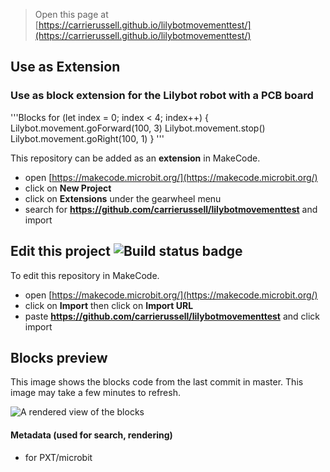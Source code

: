 
> Open this page at [https://carrierussell.github.io/lilybotmovementtest/](https://carrierussell.github.io/lilybotmovementtest/)

## Use as Extension

### Use as block extension for the Lilybot robot with a PCB board

'''Blocks
for (let index = 0; index < 4; index++) {
    Lilybot.movement.goForward(100, 3)
    Lilybot.movement.stop()
    Lilybot.movement.goRight(100, 1)
}
'''

This repository can be added as an **extension** in MakeCode.

* open [https://makecode.microbit.org/](https://makecode.microbit.org/)
* click on **New Project**
* click on **Extensions** under the gearwheel menu
* search for **https://github.com/carrierussell/lilybotmovementtest** and import

## Edit this project ![Build status badge](https://github.com/carrierussell/lilybotmovementtest/workflows/MakeCode/badge.svg)

To edit this repository in MakeCode.

* open [https://makecode.microbit.org/](https://makecode.microbit.org/)
* click on **Import** then click on **Import URL**
* paste **https://github.com/carrierussell/lilybotmovementtest** and click import

## Blocks preview

This image shows the blocks code from the last commit in master.
This image may take a few minutes to refresh.

![A rendered view of the blocks](https://github.com/carrierussell/lilybotmovementtest/raw/master/.github/makecode/blocks.png)

#### Metadata (used for search, rendering)

* for PXT/microbit
<script src="https://makecode.com/gh-pages-embed.js"></script><script>makeCodeRender("{{ site.makecode.home_url }}", "{{ site.github.owner_name }}/{{ site.github.repository_name }}");</script>
